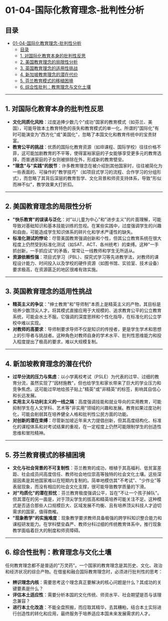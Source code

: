 # 01-04-国际化教育理念-批判性分析

## 目录

- [01-04-国际化教育理念-批判性分析](#01-04-国际化教育理念-批判性分析)
  - [目录](#目录)
  - [1. 对国际化教育本身的批判性反思](#1-对国际化教育本身的批判性反思)
  - [2. 美国教育理念的局限性分析](#2-美国教育理念的局限性分析)
  - [3. 英国教育理念的适用性挑战](#3-英国教育理念的适用性挑战)
  - [4. 新加坡教育理念的潜在代价](#4-新加坡教育理念的潜在代价)
  - [5. 芬兰教育模式的移植困境](#5-芬兰教育模式的移植困境)
  - [6. 综合性批判：教育理念与文化土壤](#6-综合性批判教育理念与文化土壤)

---

## 1. 对国际化教育本身的批判性反思

- **文化同质化风险**：过度追捧少数几个"成功"国家的教育模式（如芬兰、美国），可能导致本土教育特色的丧失和教育模式的单一化。所谓的"国际化"有时可能演变为"西方化"或"美国化"，忽略了本国文化和教育传统中的宝贵财富。
- **教育公平的挑战**：优质的国际化教育资源（如IB课程、国际学校）往往价格不菲，这可能加剧教育的不平等，使得富裕家庭的子女能够享受更多元的教育选择，而普通家庭的子女则被排除在外，形成新的教育壁垒。
- **"理念"与"实践"的脱节**：许多教育理念在被介绍到其他国家时，往往被简化为一些表面的、可操作的"教学技巧"（如项目式学习的流程、合作学习的分组形式），而忽略了其背后深层的教育哲学、文化背景和师资支持体系，导致"形似而神不似"，教学效果大打折扣。

---

## 2. 美国教育理念的局限性分析

- **"快乐教育"的误读与泛化**：对"以儿童为中心"和"进步主义"的片面理解，可能导致对基础知识和基本技能训练的忽视。在某些实践中，过度强调学生的兴趣和自由，可能造成学生知识体系的碎片化和学术严谨性的缺失。
- **标准化测试的悖论**：尽管美国教育强调创新和个性，但其公立教育系统在很大程度上仍然受到标准化测试（如SAT、ACT、各州统考）的束缚。这种"一手抓创新，一手抓应试"的矛盾，常常让一线教师和学生无所适从。
- **资源依赖性强**：项目式学习（PBL）、探究式学习等先进教学法，对教师的课程设计能力、时间投入以及学校的硬件资源（如图书馆、实验室、技术设备）要求极高，在资源匮乏的地区很难有效实施。

---

## 3. 英国教育理念的适用性挑战

- **精英主义的争议**："绅士教育"和"导师制"本质上是精英主义的产物，其目标是培养少数顶尖人才。将其模式直接应用于大规模的、追求教育公平的公立教育系统，可能会水土不服。它强调的深度思辨和个性化指导，在标准化的公立学校中难以实现。
- **对教师的高要求**：导师制要求导师不仅是知识的传授者，更是学生学术和思想上的引导者与挑战者。这种角色对教师自身的学术水平、批判性思维能力和投入程度提出了极高的要求，难以大规模复制。

---

## 4. 新加坡教育理念的潜在代价

- **过早分流的压力与焦虑**：以小学离校考试（PSLE）为代表的过早、过细的教育分流，虽然实现了"因材施教"，但也给学生和家长带来了巨大的学业压力和竞争焦虑。这可能过早地给孩子贴上"精英"或"非精英"的标签，影响其自信心和长远发展。
- **实用主义与功利主义的一线之隔**：高度强调技能和就业导向的实用教育，可能抑制学生在人文学科、艺术等"非实用"领域的兴趣和发展。教育如果过度功利化，可能会削弱其在培养健全人格和批判性公民方面的功能。
- **对创新的潜在束缚**：尽管新加坡近年来大力提倡创新，但其高度结构化、标准化的课程体系和对考试结果的重视，在一定程度上仍然可能限制学生的创造性思维和冒险精神。

---

## 5. 芬兰教育模式的移植困境

- **文化与社会背景的不可复制性**：芬兰教育的成功，根植于其高福利、低贫富差距、社会成员间高度信任、教师社会地位崇高等独特的社会文化土壤。这些深层因素是其他国家难以在短期内复制的。简单地模仿其"不考试"、"少作业"等表层现象，而没有相应的社会文化支撑，很可能导致教学质量的下滑。
- **对"均质化"的潜在担忧**：芬兰教育极度强调公平，旨在"不让一个孩子掉队"。但其潜在的另一面是，对于顶尖学生的拔高和精英培养可能关注不足。这种模式是否适合那些人口规模巨大、区域发展不均衡、且有培养顶尖科技人才迫切需求的国家，值得商榷。
- **"现象教学"的实施难度**：现象教学要求教师具备极强的跨学科知识整合能力和课程研发能力。在学科壁垒森严、教师分科过细的传统教育体系中，推行现象教学面临着巨大的制度和师资障碍。

---

## 6. 综合性批判：教育理念与文化土壤

任何教育理念都不是普适的"万灵药"。一个国家的教育理念是其历史、文化、政治和经济状况的综合产物。在借鉴和融合国际教育理念时，必须进行批判性的思考：

- **辨识理念内核**：需要思考这个理念真正要解决的核心问题是什么？其成功的关键要素是什么？
- **评估本土适应性**：需要分析本国的文化传统、师资水平、社会期望是否与该理念兼容？
- **进行本土化改造**：不能全盘照搬，而应取其精华，去其糟粕，结合本土实际进行创造性的转化和应用，最终服务于培养适应本国未来发展需求的人才。
